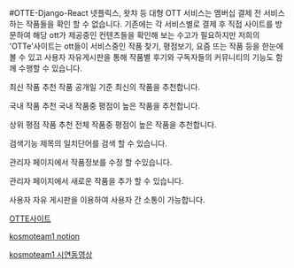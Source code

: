 #OTTE-Django-React
넷플릭스, 왓챠 등 대형 OTT 서비스는 멤버십 결제 전 서비스하는 작품들을 확인 할 수 없습니다. 기존에는 각 서비스별로 결제 후 직접 사이트를 방문하여 해당 ott가 제공중인 컨텐츠들을 확인해 보는 수고가 필요하지만 저희의 'OTTe'사이트는 ott들이 서비스중인 작품 찾기, 평점보기, 요즘 뜨는 작품 등을 한눈에 볼 수 있고 사용자 자유게시판을 통해 작품별 후기와 구독자들의 커뮤니티의 기능도 함께 수행할 수 있습니다.

최신 작품 추천 작품 공개일 기준 최신의 작품을 추천합니다.

국내 작품 추천 국내 작품중 평점이 높은 작품을 추천합니다.

상위 평점 작품 추천 전체 작품중 평점이 높은 작품을 추천합니다.

검색기능 제목의 일치단어를 검색 할 수 있습니다.

관리자 페이지에서 작품정보를 수정 할 수있습니다.

관리자 페이지에서 새로운 작품을 추가 할 수 있습니다.

사용자 자유 게시판을 이용하여 사용자 간 소통이 가능합니다.

[OTTE사이트](www.otte.kro.kr)

[kosmoteam1 notion](https://www.notion.so/5d067ad3ed594cd49f65c9a09cf26ab8?v=cb03ca6f61f44843b73c9b2832c88cf9)

[kosmoteam1 시연동영상](https://www.youtube.com/channel/UCV1kjYsup5T_DZx2lLlS1CA)
